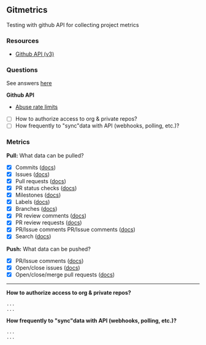 ## Gitmetrics

Testing with github API for collecting project metrics

### Resources

- [Github API (v3)](https://developer.github.com/v3/)

### Questions

See answers [here](#answers-to-questions)

**Github API**

- [Abuse rate limits](https://developer.github.com/v3/#abuse-rate-limits)

- [ ] How to authorize access to org & private repos?
- [ ] How frequently to "sync"data with API (webhooks, polling, etc.)?

### Metrics

**Pull:** What data can be pulled?

- [x] Commits ([docs](https://developer.github.com/v3/repos/commits/))
- [x] Issues ([docs](https://developer.github.com/v3/issues/))
- [x] Pull requests ([docs](https://developer.github.com/v3/pulls/))
- [x] PR status checks ([docs](https://developer.github.com/v3/repos/statuses/))
- [x] Milestones ([docs](https://developer.github.com/v3/issues/milestones/))
- [x] Labels ([docs](https://developer.github.com/v3/issues/labels/))
- [x] Branches ([docs](https://developer.github.com/v3/repos/branches/))
- [x] PR review comments ([docs](https://developer.github.com/v3/pulls/comments/))
- [x] PR review requests ([docs](https://developer.github.com/v3/pulls/review_requests/))
- [x] PR/Issue comments PR/Issue comments ([docs](https://developer.github.com/v3/issues/comments/))
- [x] Search ([docs](https://developer.github.com/v3/search/))

**Push:** What data can be pushed?

- [x] PR/Issue comments ([docs](https://developer.github.com/v3/issues/comments/))
- [x] Open/close issues ([docs](https://developer.github.com/v3/issues/))
- [x] Open/close/merge pull requests ([docs](https://developer.github.com/v3/pulls/))

---

**How to authorize access to org & private repos?**

```
...
...
```

**How frequently to "sync"data with API (webhooks, polling, etc.)?**

```
...
...
```
